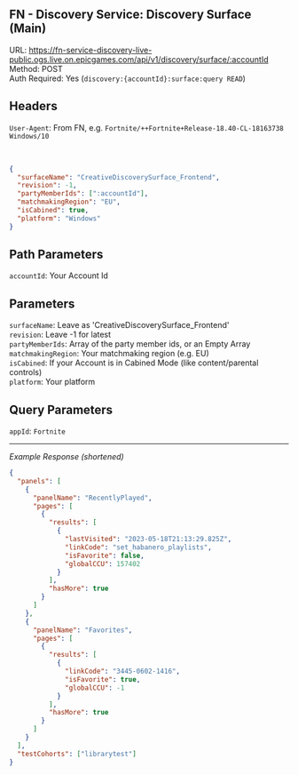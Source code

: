 ## FN - Discovery Service: Discovery Surface (Main)

URL: https://fn-service-discovery-live-public.ogs.live.on.epicgames.com/api/v1/discovery/surface/:accountId \
Method: POST \
Auth Required: Yes (`discovery:{accountId}:surface:query READ`)

## Headers

`User-Agent`: From FN, e.g. `Fortnite/++Fortnite+Release-18.40-CL-18163738 Windows/10`

<br/>

```json
{
  "surfaceName": "CreativeDiscoverySurface_Frontend",
  "revision": -1,
  "partyMemberIds": [":accountId"],
  "matchmakingRegion": "EU",
  "isCabined": true,
  "platform": "Windows"
}
```

## Path Parameters

`accountId`: Your Account Id

## Parameters

`surfaceName`: Leave as 'CreativeDiscoverySurface_Frontend' <br/>
`revision`: Leave -1 for latest <br/>
`partyMemberIds`: Array of the party member ids, or an Empty Array <br/>
`matchmakingRegion`: Your matchmaking region (e.g. EU) <br/>
`isCabined`: If your Account is in Cabined Mode (like content/parental controls) <br/>
`platform`: Your platform

## Query Parameters

`appId`: `Fortnite`

---

_Example Response (shortened)_

```json
{
  "panels": [
    {
      "panelName": "RecentlyPlayed",
      "pages": [
        {
          "results": [
            {
              "lastVisited": "2023-05-18T21:13:29.825Z",
              "linkCode": "set_habanero_playlists",
              "isFavorite": false,
              "globalCCU": 157402
            }
          ],
          "hasMore": true
        }
      ]
    },
    {
      "panelName": "Favorites",
      "pages": [
        {
          "results": [
            {
              "linkCode": "3445-0602-1416",
              "isFavorite": true,
              "globalCCU": -1
            }
          ],
          "hasMore": true
        }
      ]
    }
  ],
  "testCohorts": ["librarytest"]
}
```
